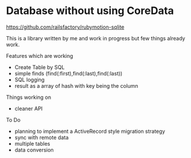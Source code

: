 # Database without using CoreData

https://github.com/railsfactory/rubymotion-sqlite

This is a library written by me and work in progress but few things already work.


Features which are working
* Create Table by SQL
* simple finds (find(:first),find(:last),find(:last))
* SQL logging
* result as a array of hash with key being the column


Things working on
* cleaner API



To Do
* planning to implement a ActiveRecord style migration strategy
* sync with remote data
* multiple tables
* data conversion

